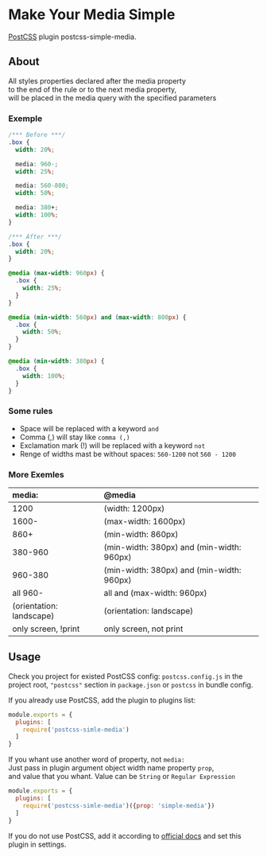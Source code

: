 # Make Your Media Simple

[PostCSS] plugin postcss-simple-media.

[PostCSS]: https://github.com/postcss/postcss
## About
All styles properties declared after the media property<br>
to the end of the rule or to the next media property,<br>
will be placed in the media query with the specified parameters

### Exemple
```css
/*** Before ***/
.box {
  width: 20%;

  media: 960-;
  width: 25%;

  media: 560-800;
  width: 50%;

  media: 380+;
  width: 100%;
}

/*** After ***/
.box {
  width: 20%;
}

@media (max-width: 960px) {
  .box {
    width: 25%;
  }
}

@media (min-width: 560px) and (max-width: 800px) {
  .box {
    width: 50%;
  }
}

@media (min-width: 380px) {
  .box {
    width: 100%;
  }
}

```
### Some rules
- Space will be replaced with a keyword `and`
- Comma (,) will stay like `comma (,)`
- Exclamation mark (!) will be replaced with a keyword `not`
- Renge of widths mast be without spaces: `560-1200` not `560 - 1200`

### More Exemles
| media:                   | @media                                    |
|:-------------------------|:------------------------------------------|
| 1200                     | (width: 1200px)                           |
| 1600-                    | (max-width: 1600px)                       |
| 860+                     | (min-width: 860px)                        |
| 380-960                  | (min-width: 380px) and (min-width: 960px) |
| 960-380                  | (min-width: 380px) and (min-width: 960px) |
| all 960-                 | all and (max-width: 960px)                |
| (orientation: landscape) | (orientation: landscape)                  |
| only screen, !print      | only screen, not print                    |

## Usage

Check you project for existed PostCSS config: `postcss.config.js`
in the project root, `"postcss"` section in `package.json`
or `postcss` in bundle config.

If you already use PostCSS, add the plugin to plugins list:

```javascript
module.exports = {
  plugins: [
    require('postcss-simle-media')
  ]
}
```
If you whant use another word of property, not `media:`
<br>Just pass in plugin argument object width name property `prop`,
<br>and value that you whant. Value can be `String` or `Regular Expression`

```javascript
module.exports = {
  plugins: [
    require('postcss-simle-media')({prop: 'simple-media'})
  ]
}
```

If you do not use PostCSS, add it according to [official docs]
and set this plugin in settings.

[official docs]: https://github.com/postcss/postcss#usage
